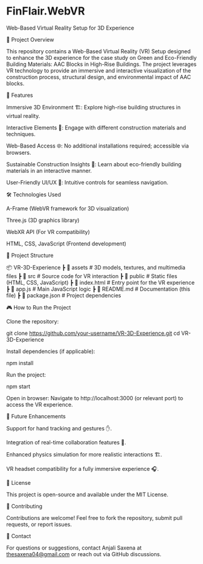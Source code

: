 # FinFlair.WebVR
Web-Based Virtual Reality Setup for 3D Experience

📌 Project Overview

This repository contains a Web-Based Virtual Reality (VR) Setup designed to enhance the 3D experience for the case study on Green and Eco-Friendly Building Materials: AAC Blocks in High-Rise Buildings. The project leverages VR technology to provide an immersive and interactive visualization of the construction process, structural design, and environmental impact of AAC blocks.

🚀 Features

Immersive 3D Environment 🏗️: Explore high-rise building structures in virtual reality.

Interactive Elements 🔧: Engage with different construction materials and techniques.

Web-Based Access 🌐: No additional installations required; accessible via browsers.

Sustainable Construction Insights 🌿: Learn about eco-friendly building materials in an interactive manner.

User-Friendly UI/UX 🎨: Intuitive controls for seamless navigation.

🛠️ Technologies Used

A-Frame (WebVR framework for 3D visualization)

Three.js (3D graphics library)

WebXR API (For VR compatibility)

HTML, CSS, JavaScript (Frontend development)


📂 Project Structure

📦 VR-3D-Experience
 ┣ 📂 assets          # 3D models, textures, and multimedia files
 ┣ 📂 src             # Source code for VR interaction
 ┣ 📂 public          # Static files (HTML, CSS, JavaScript)
 ┣ 📜 index.html      # Entry point for the VR experience
 ┣ 📜 app.js          # Main JavaScript logic
 ┣ 📜 README.md       # Documentation (this file)
 ┣ 📜 package.json    # Project dependencies

🎮 How to Run the Project

Clone the repository:

git clone https://github.com/your-username/VR-3D-Experience.git
cd VR-3D-Experience

Install dependencies (if applicable):

npm install

Run the project:

npm start

Open in browser:
Navigate to http://localhost:3000 (or relevant port) to access the VR experience.

🎯 Future Enhancements

Support for hand tracking and gestures ✋.

Integration of real-time collaboration features 👥.

Enhanced physics simulation for more realistic interactions 🏗️.

VR headset compatibility for a fully immersive experience 🎧.

📜 License

This project is open-source and available under the MIT License.

🤝 Contributing

Contributions are welcome! Feel free to fork the repository, submit pull requests, or report issues.

📧 Contact

For questions or suggestions, contact Anjali Saxena at thesaxena04@gmail.com or reach out via GitHub discussions.


